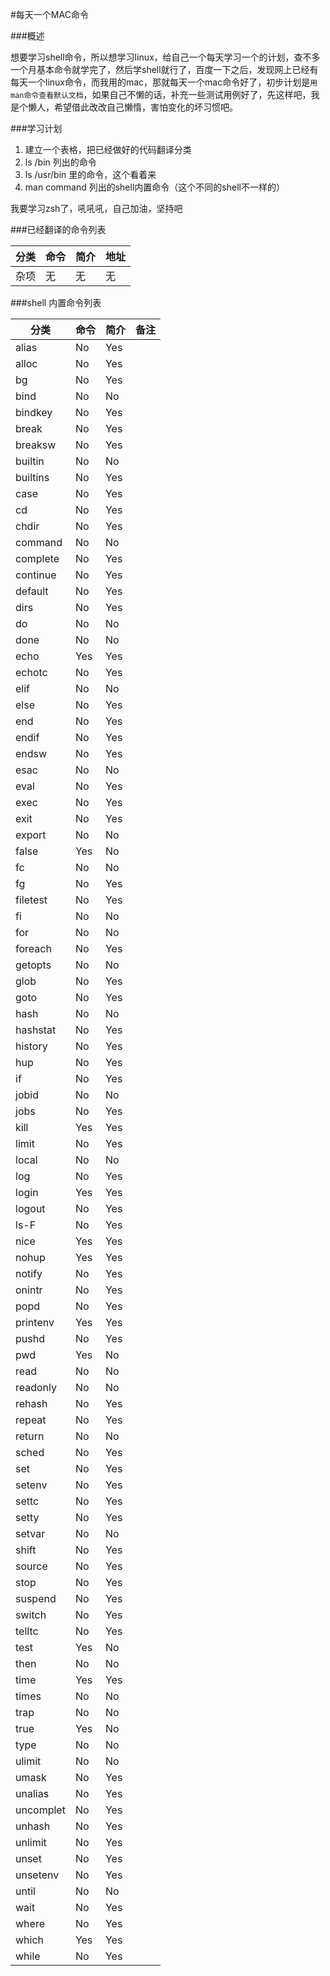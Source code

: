 #每天一个MAC命令

###概述
   
想要学习shell命令，所以想学习linux，给自己一个每天学习一个的计划，查不多一个月基本命令就学完了，然后学shell就行了，百度一下之后，发现网上已经有每天一个linux命令，而我用的mac，那就每天一个mac命令好了，初步计划是`用man命令查看默认文档`，如果自己不懒的话，补充一些测试用例好了，先这样吧，我是个懒人，希望借此改改自己懒惰，害怕变化的坏习惯吧。 


###学习计划
1. 建立一个表格，把已经做好的代码翻译分类
2. ls /bin 列出的命令
3. ls /usr/bin 里的命令，这个看着来
4. man command 列出的shell内置命令（这个不同的shell不一样的）


我要学习zsh了，吼吼吼，自己加油，坚持吧

###已经翻译的命令列表

| 分类 | 命令 | 简介 | 地址 | 
| --- | --- | --- | --- |
| 杂项 | 无 | 无 | 无 |

###shell 内置命令列表

| 分类 | 命令 | 简介 | 备注 | 
| --- | --- | --- | --- |
|alias | No| Yes | |
|alloc | No | Yes | |
|bg | No| Yes | |
|bind | No | No | |
|bindkey | No | Yes | |
|break | No | Yes | |
|breaksw | No | Yes | |
|builtin | No | No | |
|builtins | No | Yes | |
|case | No | Yes | |
|cd | No| Yes | |
|chdir | No | Yes | |
|command | No| No | |
|complete | No | Yes | |
|continue | No | Yes | |
|default | No | Yes | |
|dirs | No | Yes | |
|do | No | No | |
|done | No | No | |
|echo | Yes | Yes | |
|echotc | No | Yes | |
|elif | No | No | |
|else | No | Yes | |
|end | No | Yes | |
|endif | No | Yes | |
|endsw | No | Yes | |
|esac | No | No | |
|eval | No | Yes | |
|exec | No | Yes | |
|exit | No | Yes | |
|export | No | No | |
|false | Yes | No | |
|fc | No| No | |
|fg | No| Yes | |
|filetest | No | Yes | |
|fi | No | No | |
|for | No | No | |
|foreach | No | Yes | |
|getopts | No| No | |
|glob | No | Yes | |
|goto | No | Yes | |
|hash | No | No | |
|hashstat | No | Yes | |
|history | No | Yes | |
|hup | No | Yes | |
|if | No | Yes | |
|jobid | No | No | |
|jobs | No| Yes | |
|kill | Yes | Yes | |
|limit | No | Yes | |
|local | No | No | |
|log | No | Yes | |
|login | Yes | Yes | |
|logout | No | Yes | |
|ls-F | No | Yes | |
|nice | Yes | Yes | |
|nohup | Yes | Yes | |
|notify | No | Yes | |
|onintr | No | Yes | |
|popd | No | Yes | |
|printenv | Yes | Yes | |
|pushd | No | Yes | |
|pwd | Yes | No | |
|read | No| No | |
|readonly | No | No | |
|rehash | No | Yes | |
|repeat | No | Yes | |
|return | No | No | |
|sched | No | Yes | |
|set | No | Yes | |
|setenv | No | Yes | |
|settc | No | Yes | |
|setty | No | Yes | |
|setvar | No | No | |
|shift | No | Yes | |
|source | No | Yes | |
|stop | No | Yes | |
|suspend | No | Yes | |
|switch | No | Yes | |
|telltc | No | Yes | |
|test | Yes | No | |
|then | No | No | |
|time | Yes | Yes | |
|times | No | No | |
|trap | No | No | |
|true | Yes | No | |
|type | No | No | |
|ulimit | No | No | |
|umask | No| Yes | |
|unalias | No| Yes | |
|uncomplet| No | Yes | |
|unhash | No | Yes | |
|unlimit | No | Yes | |
|unset | No | Yes | |
|unsetenv | No | Yes | |
|until | No | No | |
|wait | No| Yes | |
|where | No | Yes | |
|which | Yes | Yes | |
|while | No | Yes | |
